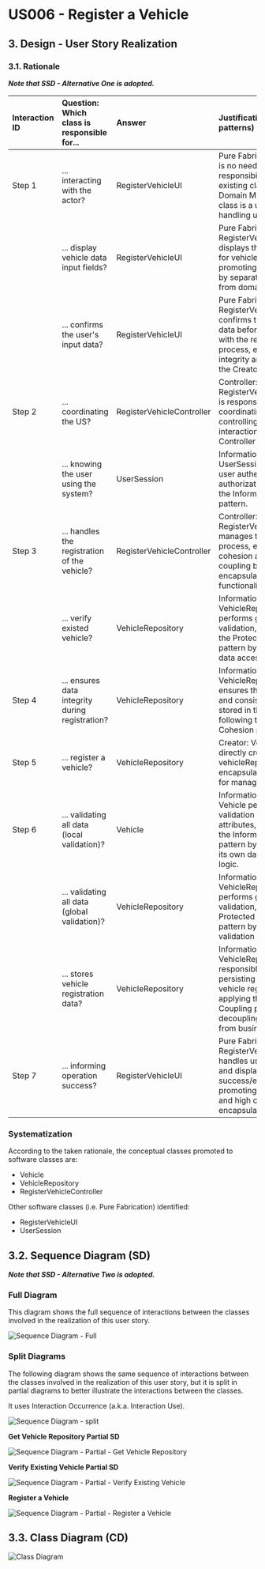 # US006 - Register a Vehicle 

## 3. Design - User Story Realization 

### 3.1. Rationale

_**Note that SSD - Alternative One is adopted.**_


| Interaction ID | Question: Which class is responsible for...     | Answer                    | Justification (with patterns)                                                                                                                                                                 |
|:---------------|:------------------------------------------------|:--------------------------|:----------------------------------------------------------------------------------------------------------------------------------------------------------------------------------------------|
| Step 1         | ... interacting with the actor?                 | RegisterVehicleUI         | Pure Fabrication: There is no need to assign this responsibility to any existing class in the Domain Model. The UI class is a utility class for handling user interaction.                    |
|                | ... display vehicle data input fields?          | RegisterVehicleUI         | Pure Fabrication: RegisterVehicleUI displays the input fields for vehicle data, promoting low coupling by separating UI logic from domain logic.                                              |
|                | ... confirms the user's input data?             | RegisterVehicleUI         | Pure Fabrication: RegisterVehicleUI confirms the user's input data before proceeding with the registration process, ensuring data integrity and adhering to the Creator pattern.              |
| Step 2         | ... coordinating the US?                        | RegisterVehicleController | Controller: RegisterVehicleController is responsible for coordinating and controlling the flow of interaction, applying the Controller pattern.                                               |
|                | ... knowing the user using the system?          | UserSession               | Information Expert: UserSession manages user authentication and authorization, following the Information Expert pattern.                                                                      |
| Step 3         | ... handles the registration of the vehicle?    | RegisterVehicleController | Controller: RegisterVehicleController manages the registration process, ensuring high cohesion and low coupling by encapsulating related functionality.                                       |
|                | ... verify existed vehicle?                     | VehicleRepository         | Information Expert: VehicleRepository performs global validation, adhering to the Protected Variation pattern by encapsulating data access.                                                   |
| Step 4         | ... ensures data integrity during registration? | VehicleRepository         | Information Expert: VehicleRepository ensures that only valid and consistent data is stored in the system, following the High Cohesion pattern.                                               |
| Step 5         | ... register a vehicle?                         | VehicleRepository         | Creator: Vehicle is directly created by vehicleRepository, which encapsulates the logic for managing vehicles.                                                                                |
| Step 6         | ... validating all data (local validation)?     | Vehicle                   | Information Expert: Vehicle performs local validation on its attributes, adhering to the Information Expert pattern by encapsulating its own data validation logic.                           | 
|                | ... validating all data (global validation)?    | VehicleRepository         | Information Expert: VehicleRepository performs global validation, following the Protected Variation pattern by encapsulating validation rules.                                                | 
|                | ... stores vehicle registration data?           | VehicleRepository         | Information Expert: VehicleRepository is responsible for persisting and managing vehicle registration data, applying the Low Coupling pattern by decoupling data storage from business logic. |
| Step 7         | ... informing operation success?                | RegisterVehicleUI         | Pure Fabrication: RegisterVehicleUI handles user interaction and displays success/error messages, promoting low coupling and high cohesion by encapsulating UI logic.                         | 


### Systematization ##

According to the taken rationale, the conceptual classes promoted to software classes are: 

* Vehicle
* VehicleRepository
* RegisterVehicleController


Other software classes (i.e. Pure Fabrication) identified: 

* RegisterVehicleUI  
* UserSession



## 3.2. Sequence Diagram (SD)

_**Note that SSD - Alternative Two is adopted.**_

### Full Diagram

This diagram shows the full sequence of interactions between the classes involved in the realization of this user story.

![Sequence Diagram - Full](svg/us006-sequence-diagram-full.svg)

### Split Diagrams

The following diagram shows the same sequence of interactions between the classes involved in the realization of this user story, but it is split in partial diagrams to better illustrate the interactions between the classes.

It uses Interaction Occurrence (a.k.a. Interaction Use).

![Sequence Diagram - split](svg/us006-sequence-diagram-split.svg)

**Get Vehicle Repository Partial SD**

![Sequence Diagram - Partial - Get Vehicle Repository](svg/us006-sequence-diagram-partial-get-vehicle-repository.svg)

**Verify Existing Vehicle Partial SD**

![Sequence Diagram - Partial - Verify Existing Vehicle](svg/us006-sequence-diagram-partial-verify-existing-vehicle.svg)

**Register a Vehicle**

![Sequence Diagram - Partial - Register a Vehicle](svg/us006-sequence-diagram-partial-register-vehicle.svg)

## 3.3. Class Diagram (CD)

![Class Diagram](svg/us006-class-diagram.svg)